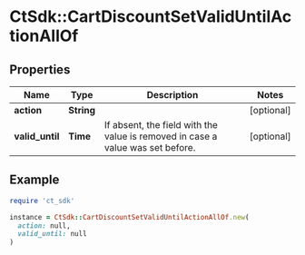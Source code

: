# CtSdk::CartDiscountSetValidUntilActionAllOf

## Properties

| Name | Type | Description | Notes |
| ---- | ---- | ----------- | ----- |
| **action** | **String** |  | [optional] |
| **valid_until** | **Time** | If absent, the field with the value is removed in case a value was set before. | [optional] |

## Example

```ruby
require 'ct_sdk'

instance = CtSdk::CartDiscountSetValidUntilActionAllOf.new(
  action: null,
  valid_until: null
)
```

